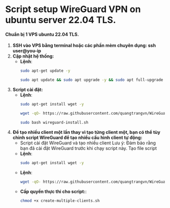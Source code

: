 # Script setup WireGuard VPN on ubuntu server 22.04 TLS.
#### Chuẩn bị 1 VPS ubuntu 22.04 TLS.
1. **SSH vào VPS bằng terminal hoặc các phần mèm chuyên dụng: ssh user@you-ip**
2. **Cập nhật hệ thống:**
   - **Lệnh**:
     ```bash
     sudo apt-get update -y
     ```
     ```bash
     sudo apt update && sudo apt upgrade -y && sudo apt full-upgrade -y && sudo apt autoremove -y
     ```
3. **Script cài đặt:**
   - **Lệnh**:
     ```bash
     sudo apt-get install wget -y
     ```
     ```bash
     wget -qO- https://raw.githubusercontent.com/quangtrangvn/WireGuard/main/wireguard-install.sh -O wireguard-install.sh
     ```
      ```bash
     sudo bash wireguard-install.sh
     ```
4. **Để tạo nhiều client một lần thay vì tạo từng client một, bạn có thể tùy chỉnh script WireGuard để tạo nhiều cấu hình client tự động:**
   - Script cài đặt WireGuard và tạo nhiều client
Lưu ý: Đảm bảo rằng bạn đã cài đặt WireGuard trước khi chạy script này.
Tạo file script 
   - **Lệnh**:
     ```bash
     sudo apt-get install wget -y
     ```
   - **Lệnh**:
     ```bash
     wget -qO- https://raw.githubusercontent.com/quangtrangvn/WireGuard/main/create-multiple-clients.sh -O create-multiple-clients.sh
     ```
   - **Cấp quyền thực thi cho script:**:
     ```bash
     chmod +x create-multiple-clients.sh
     ```
